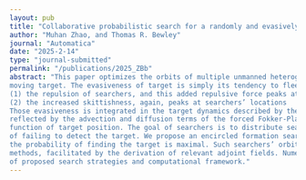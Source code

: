 ```yaml
---
layout: pub
title: "Collaborative probabilistic search for a randomly and evasively moving target using optimized time-periodic orbits of multi-searchers"
author: "Muhan Zhao, and Thomas R. Bewley"
journal: "Automatica"
date: "2025-2-14"
type: "journal-submitted"
permalink: "/publications/2025_ZBb"
abstract: "This paper optimizes the orbits of multiple unmanned heterogeneous vehicles looking for an unseen, evasively and randomly
moving target. The evasiveness of target is simply its tendency to flee away from searchers, whereby this behavior is modeled by:
(1) the repulsion of searchers, and this added repulsive force peaks at searchers’ locations, and
(2) the increased skittishness, again, peaks at searchers’ locations
Those evasiveness is integrated in the target dynamics described by the stochastic ordinary differential equation, and further
reflected by the advection and diffusion terms of the forced Fokker-Planck equation, which models the probability density
function of target position. The goal of searchers is to distribute search efforts along their orbits with the minimal probability
of failing to detect the target. We propose an encircled formation search strategy, whereby searchers gather in the zone where
the probability of finding the target is maximal. Such searchers’ orbits are iteratively optimized by nonlinear programming
methods, facilitated by the derivation of relevant adjoint fields. Numerical examples are presented to showcase the efficiency
of proposed search strategies and computational framework."
---
```


